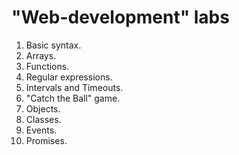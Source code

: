 # "Web-development" labs

01. Basic syntax.<br>
02. Arrays.<br>
03. Functions.<br>
04. Regular expressions.<br>
05. Intervals and Timeouts.<br>
06. "Catch the Ball" game.<br>
07. Objects.<br>
09. Classes.<br>
10. Events.<br>
11. Promises.<br>
